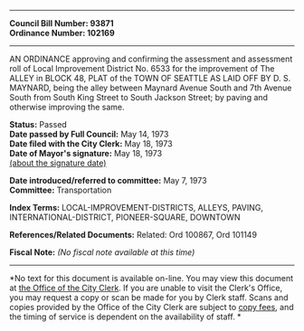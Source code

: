 * * * * *  
  
**Council Bill Number: [](#h0)[](#h2)93871**   
**Ordinance Number: 102169**  
  
* * * * *  
  
AN ORDINANCE approving and confirming the assessment and assessment roll of Local Improvement District No. 6533 for the improvement of The ALLEY in BLOCK 48, PLAT of the TOWN OF SEATTLE AS LAID OFF BY D. S. MAYNARD, being the alley between Maynard Avenue South and 7th Avenue South from South King Street to South Jackson Street; by paving and otherwise improving the same.  
  
**Status:** Passed   
**Date passed by Full Council:** May 14, 1973   
**Date filed with the City Clerk:** May 18, 1973   
**Date of Mayor's signature:** May 18, 1973   
[(about the signature date)](/~public/approvaldate.htm)   
  
  
**Date introduced/referred to committee:** May 7, 1973   
**Committee:** Transportation   
  
**Index Terms:** LOCAL-IMPROVEMENT-DISTRICTS, ALLEYS, PAVING, INTERNATIONAL-DISTRICT, PIONEER-SQUARE, DOWNTOWN  
  
**References/Related Documents:** Related: Ord 100867, Ord 101149  
  
**Fiscal Note:** *(No fiscal note available at this time)*  
  
* * * * *  
  
*No text for this document is available on-line. You may view this document at [the Office of the City Clerk](http://www.seattle.gov/leg/clerk/contactUs.htm). If you are unable to visit the Clerk's Office, you may request a copy or scan be made for you by Clerk staff. Scans and copies provided by the Office of the City Clerk are subject to [copy fees](http://clerk.seattle.gov/~public/clerkfees.htm), and the timing of service is dependent on the availability of staff. *  
  
  
